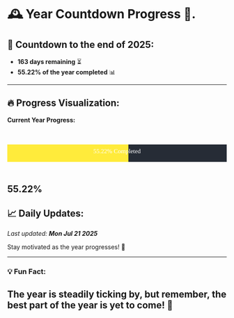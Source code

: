 
# &#x1F570; **Year Countdown Progress** &#x1F389;.

## &#x1F4C5; Countdown to the end of 2025:
- **163 days remaining** &#x23F3;
- **55.22% of the year completed** &#x1F4CA;

---

## &#x1F525; **Progress Visualization**:

**Current Year Progress:**

<br><br>
![Progress Bar](https://raw.githubusercontent.com/dayanidigv/year-countdown-progress/main/progress-bar.svg)
<br><br>

**55.22%**
---

## &#x1F4C8; **Daily Updates**:

_Last updated: **Mon Jul 21 2025**_

Stay motivated as the year progresses! &#x1F680;

--- 

### &#x1F4A1; **Fun Fact:**
The year is steadily ticking by, but remember, the best part of the year is yet to come! &#x1F31F;
---
